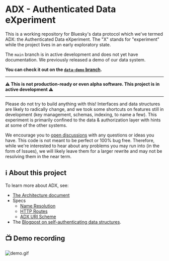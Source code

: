 # ADX - Authenticated Data eXperiment

This is a working repository for Bluesky's data protocol which we've termed ADX: the Authenticated Data eXperiment. The "X" stands for "experiment" while the project lives in an early exploratory state.

The `main` branch is in active development and does not yet have documentation. We previously released a demo of our data system.

**You can check it out on the [`data-demo` branch](https://github.com/bluesky-social/adx/tree/data-demo).**

---

**⚠️ This is not production-ready or even alpha software. This project is in active development ⚠️**

---

Please do not try to build anything with this! Interfaces and data structures are likely to radically change, and we took some shortcuts on features still in development (key management, schemas, indexing, to name a few). This experiment is primarily confined to the data & authorization layer with hints at some of the other systems.

We encourage you to [open discussions](https://github.com/bluesky-social/adx/discussions) with any questions or ideas you have. This code is not meant to be perfect or 100% bug free. Therefore, while we're interested to hear about any problems you may run into (in the form of Issues), we will likely leave them for a larger rewrite and may not be resolving them in the near term.

## ℹ️ About this project

To learn more about ADX, see:

- [The Architecture document](docs/architecture.md)
- Specs
  - [Name Resolution](docs/specs/name-resolution.md)
  - [HTTP Routes](docs/specs/http-routes.md)
  - [ADX URI Scheme](docs/specs/adx-uri.md)
- The [Blogpost on self-authenticating data structures](https://blueskyweb.xyz/blog/3-6-2022-a-self-authenticating-social-protocol). 

## 📺 Demo recording

![demo.gif](./docs/img/demo.gif)
